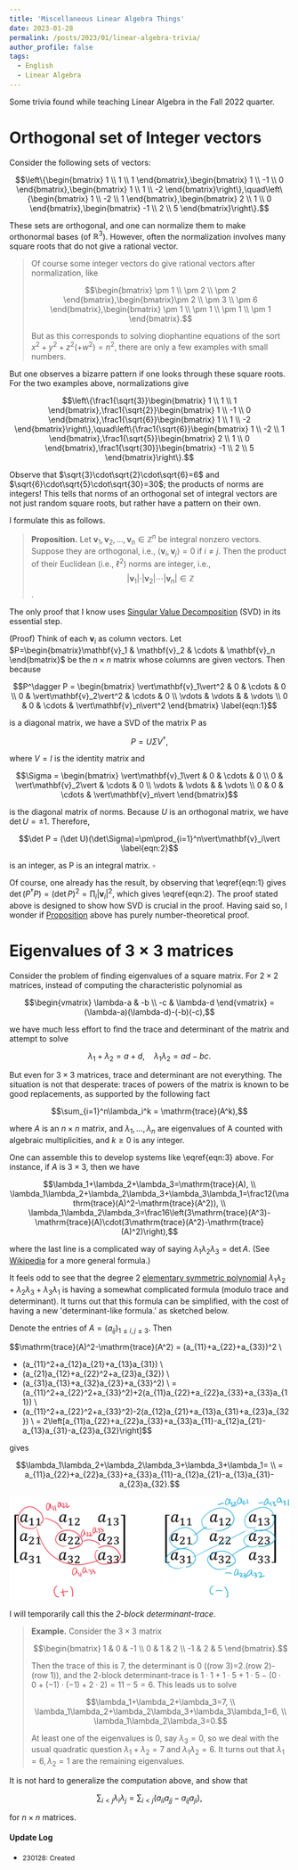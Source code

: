 ```yaml
---
title: 'Miscellaneous Linear Algebra Things'
date: 2023-01-28
permalink: /posts/2023/01/linear-algebra-trivia/
author_profile: false
tags:
  - English
  - Linear Algebra
---
```


Some trivia found while teaching Linear Algebra in the Fall 2022 quarter.

# Orthogonal set of Integer vectors

Consider the following sets of vectors:

$$\left\{\begin{bmatrix} 1 \\ 1 \\ 1 \end{bmatrix},\begin{bmatrix} 1 \\ -1 \\ 0 \end{bmatrix},\begin{bmatrix} 1 \\ 1 \\ -2 \end{bmatrix}\right\},\quad\left\{\begin{bmatrix} 1 \\ -2 \\ 1 \end{bmatrix},\begin{bmatrix} 2 \\ 1 \\ 0 \end{bmatrix},\begin{bmatrix} -1 \\ 2 \\ 5 \end{bmatrix}\right\}.$$

These sets are orthogonal, and one can normalize them to make orthonormal bases (of $\mathbb{R}^3$). However, often the normalization involves many square roots that do not give a rational vector.

 > Of course some integer vectors do give rational vectors after normalization, like
 >
 > $$\begin{bmatrix} \pm 1 \\ \pm 2 \\ \pm 2 \end{bmatrix},\begin{bmatrix}\pm 2 \\ \pm 3 \\ \pm 6 \end{bmatrix},\begin{bmatrix} \pm 1 \\ \pm 1 \\ \pm 1 \\ \pm 1 \end{bmatrix}.$$
 >
 > But as this corresponds to solving diophantine equations of the sort $x^2+y^2+z^2(+w^2)=n^2$, there are only a few examples with small numbers.

But one observes a bizarre pattern if one looks through these square roots. For the two examples above, normalizations give

$$\left\{\frac1{\sqrt{3}}\begin{bmatrix} 1 \\ 1 \\ 1 \end{bmatrix},\frac1{\sqrt{2}}\begin{bmatrix} 1 \\ -1 \\ 0 \end{bmatrix},\frac1{\sqrt{6}}\begin{bmatrix} 1 \\ 1 \\ -2 \end{bmatrix}\right\},\quad\left\{\frac1{\sqrt{6}}\begin{bmatrix} 1 \\ -2 \\ 1 \end{bmatrix},\frac1{\sqrt{5}}\begin{bmatrix} 2 \\ 1 \\ 0 \end{bmatrix},\frac1{\sqrt{30}}\begin{bmatrix} -1 \\ 2 \\ 5 \end{bmatrix}\right\}.$$

Observe that $\sqrt{3}\cdot\sqrt{2}\cdot\sqrt{6}=6$ and $\sqrt{6}\cdot\sqrt{5}\cdot\sqrt{30}=30$; the products of norms are integers! This tells that norms of an orthogonal set of integral vectors are not just random square roots, but rather have a pattern on their own.

I formulate this as follows.

 > <b id="prop1">Proposition.</b> Let $\mathbf{v}_1,\mathbf{v}_2,\ldots,\mathbf{v}_n\in\mathbb{Z}^n$ be integral nonzero vectors. Suppose they are orthogonal, i.e., $\langle\mathbf{v}_i,\mathbf{v}_j\rangle=0$ if $i\neq j$. Then the product of their Euclidean (i.e., $\ell^2$) norms are integer, i.e., $$\vert\mathbf{v}_1\vert\cdot\vert\mathbf{v}_2\vert\cdots\vert\mathbf{v}_n\vert\in\mathbb{Z}$$.

The only proof that I know uses [Singular Value Decomposition](https://en.wikipedia.org/wiki/Singular_value_decomposition) (SVD) in its essential step.

(Proof) Think of each $\mathbf{v}_i$ as column vectors. Let $P=\begin{bmatrix}\mathbf{v}_1 & \mathbf{v}_2 & \cdots & \mathbf{v}_n \end{bmatrix}$ be the $n\times n$ matrix whose columns are given vectors. Then because

$$P^\dagger P = \begin{bmatrix} \vert\mathbf{v}_1\vert^2 & 0 & \cdots & 0 \\ 0 & \vert\mathbf{v}_2\vert^2 & \cdots & 0 \\ \vdots & \vdots & & \vdots \\ 0 & 0 & \cdots & \vert\mathbf{v}_n\vert^2 \end{bmatrix} \label{eqn:1}$$

is a diagonal matrix, we have a SVD of the matrix P as

$$P = U\Sigma V^\dagger,$$

where $V=I$ is the identity matrix and

$$\Sigma = \begin{bmatrix} \vert\mathbf{v}_1\vert & 0 & \cdots & 0 \\ 0 & \vert\mathbf{v}_2\vert & \cdots & 0 \\ \vdots & \vdots & & \vdots \\ 0 & 0 & \cdots & \vert\mathbf{v}_n\vert \end{bmatrix}$$

is the diagonal matrix of norms. Because $U$ is an orthogonal matrix, we have $\det U=\pm 1$. Therefore,

$$\det P = (\det U)(\det\Sigma)=\pm\prod_{i=1}^n\vert\mathbf{v}_i\vert \label{eqn:2}$$

is an integer, as P is an integral matrix. $\square$

Of course, one already has the result, by observing that \eqref{eqn:1} gives $\det(P^\dagger P)=(\det P)^2=\prod_i\vert\mathbf{v}_i\vert^2$, which gives \eqref{eqn:2}. The proof stated above is designed to show how SVD is crucial in the proof. Having said so, I wonder if <a href="#prop1">Proposition</a> above has purely number-theoretical proof.

# Eigenvalues of $3\times 3$ matrices

Consider the problem of finding eigenvalues of a square matrix. For $2\times 2$ matrices, instead of computing the characteristic polynomial as

$$\begin{vmatrix} \lambda-a & -b \\ -c & \lambda-d \end{vmatrix} = (\lambda-a)(\lambda-d)-(-b)(-c),$$

we have much less effort to find the trace and determinant of the matrix and attempt to solve

$$\lambda_1+\lambda_2=a+d,\quad \lambda_1\lambda_2=ad-bc.\label{eqn:3}$$

But even for $3\times 3$ matrices, trace and determinant are not everything. The situation is not that desperate: traces of powers of the matrix is known to be good replacements, as supported by the following fact

$$\sum_{i=1}^n\lambda_i^k = \mathrm{trace}(A^k),$$

where $A$ is an $n\times n$ matrix, and $\lambda_1,\ldots,\lambda_n$ are eigenvalues of A counted with algebraic multiplicities, and $k\geq 0$ is any integer.

One can assemble this to develop systems like \eqref{eqn:3} above. For instance, if $A$ is $3\times 3$, then we have

$$\lambda_1+\lambda_2+\lambda_3=\mathrm{trace}(A), \\
\lambda_1\lambda_2+\lambda_2\lambda_3+\lambda_3\lambda_1=\frac12(\mathrm{trace}(A)^2-\mathrm{trace}(A^2)), \\
\lambda_1\lambda_2\lambda_3=\frac16\left(3\mathrm{trace}(A^3)-\mathrm{trace}(A)\cdot(3\mathrm{trace}(A^2)-\mathrm{trace}(A)^2)\right),$$

where the last line is a complicated way of saying $\lambda_1\lambda_2\lambda_3=\det A$. (See [Wikipedia](https://en.wikipedia.org/wiki/Characteristic_polynomial#Properties) for a more general formula.)

It feels odd to see that the degree 2 [elementary symmetric polynomial](https://en.wikipedia.org/wiki/Elementary_symmetric_polynomial) $\lambda_1\lambda_2+\lambda_2\lambda_3+\lambda_3\lambda_1$ is having a somewhat complicated formula (modulo trace and determinant). It turns out that this formula can be simplified, with the cost of having a new 'determinant-like formula.' as sketched below.

Denote the entries of $A=(a_{ij})_{1\leq i,j\leq 3}$. Then

$$\mathrm{trace}(A)^2-\mathrm{trace}(A^2) =  (a_{11}+a_{22}+a_{33})^2 \\
- (a_{11}^2+a_{12}a_{21}+a_{13}a_{31}) \\
- (a_{21}a_{12}+a_{22}^2+a_{23}a_{32}) \\
- (a_{31}a_{13}+a_{32}a_{23}+a_{33}^2) \\
= (a_{11}^2+a_{22}^2+a_{33}^2)+2(a_{11}a_{22}+a_{22}a_{33}+a_{33}a_{11}) \\
- (a_{11}^2+a_{22}^2+a_{33}^2)-2(a_{12}a_{21}+a_{13}a_{31}+a_{23}a_{32}) \\
= 2\left[a_{11}a_{22}+a_{22}a_{33}+a_{33}a_{11}-a_{12}a_{21}-a_{13}a_{31}-a_{23}a_{32}\right]$$

gives

$$\lambda_1\lambda_2+\lambda_2\lambda_3+\lambda_3+\lambda_1= \\ = a_{11}a_{22}+a_{22}a_{33}+a_{33}a_{11}-a_{12}a_{21}-a_{13}a_{31}-a_{23}a_{32}.$$

![2-block-det-tr](/images/230128-fig.png)

I will temporarily call this the *2-block determinant-trace*.

 > **Example.** Consider the $3\times 3$ matrix
 >
 > $$\begin{bmatrix} 1 & 0 & -1 \\ 0 & 1 & 2 \\ -1 & 2 & 5 \end{bmatrix}.$$
 >
 > Then the trace of this is 7, the determinant is 0 ((row 3)=2.(row 2)-(row 1)), and the 2-block determinant-trace is $1\cdot 1 + 1\cdot 5 + 1\cdot 5 - (0\cdot 0 + (-1)\cdot(-1) + 2\cdot 2) = 11-5=6$. This leads us to solve
 >
 > $$\lambda_1+\lambda_2+\lambda_3=7, \\ \lambda_1\lambda_2+\lambda_2\lambda_3+\lambda_3\lambda_1=6, \\ \lambda_1\lambda_2\lambda_3=0.$$
 >
 > At least one of the eigenvalues is 0, say $\lambda_3=0$, so we deal with the usual quadratic question $\lambda_1+\lambda_2=7$ and $\lambda_1\lambda_2=6$. It turns out that $\lambda_1=6,\lambda_2=1$ are the remaining eigenvalues.

It is not hard to generalize the computation above, and show that

$$\sum_{i<j}\lambda_i\lambda_j = \sum_{i<j}(a_{ii}a_{jj}-a_{ij}a_{ji}),$$

for $n\times n$ matrices.

#### Update Log
 * <span style="font-size:12px">230128: Created</span>
